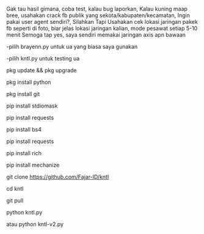 Gak tau hasil gimana, coba test, kalau bug laporkan,
Kalau kuning maap bree, usahakan crack fb publik yang sekota/kabupaten/kecamatan,
Ingin pakai user agent sendiri?, Silahkan Tapi Usahakan cek lokasi jaringan pakek fb seperti di foto, biar jelas lokasi jaringan kalian, mode pesawat setiap 5-10 menit
Semoga tap yes, saya sendiri memakai jaringan axis apn bawaan

-pilih brayenn.py untuk ua yang biasa saya gunakan


-pilih kntl.py untuk testing ua

pkg update && pkg upgrade

pkg install python

pkg install git

pip install stdiomask

pip install requests

pip install bs4

pip install requests

pip install rich

pip install mechanize

git clone https://github.com/Fajar-ID/kntl

cd kntl

git pull

python kntl.py


atau python kntl-v2.py
